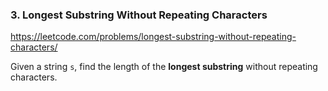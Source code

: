 ### 3. Longest Substring Without Repeating Characters

https://leetcode.com/problems/longest-substring-without-repeating-characters/

Given a string `s`, find the length of the __longest substring__ without repeating characters.
